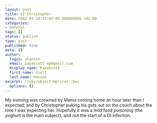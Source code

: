 ```yaml
---
layout: post
title: GI Christopher
date: 2002-03-26 22:03:00.000000000 +01:00
categories:
- General
tags: []
status: publish
type: post
published: true
meta: {}
author:
  login: shanson
  email: papascott-wp@gmail.com
  display_name: PapaScott
  first_name: Scott
  last_name: Hanson
excerpt: !ruby/object:Hpricot::Doc
  options: {}
---
```

<p>My evening was crowned by Mama coming home an hour later than I expected, and by Christopher puking his guts out on the couch about the time I was expecting her. Hopefully it was a mild food poisoning (the yoghurt is the main subject), and not the start of a GI infection.</p>
